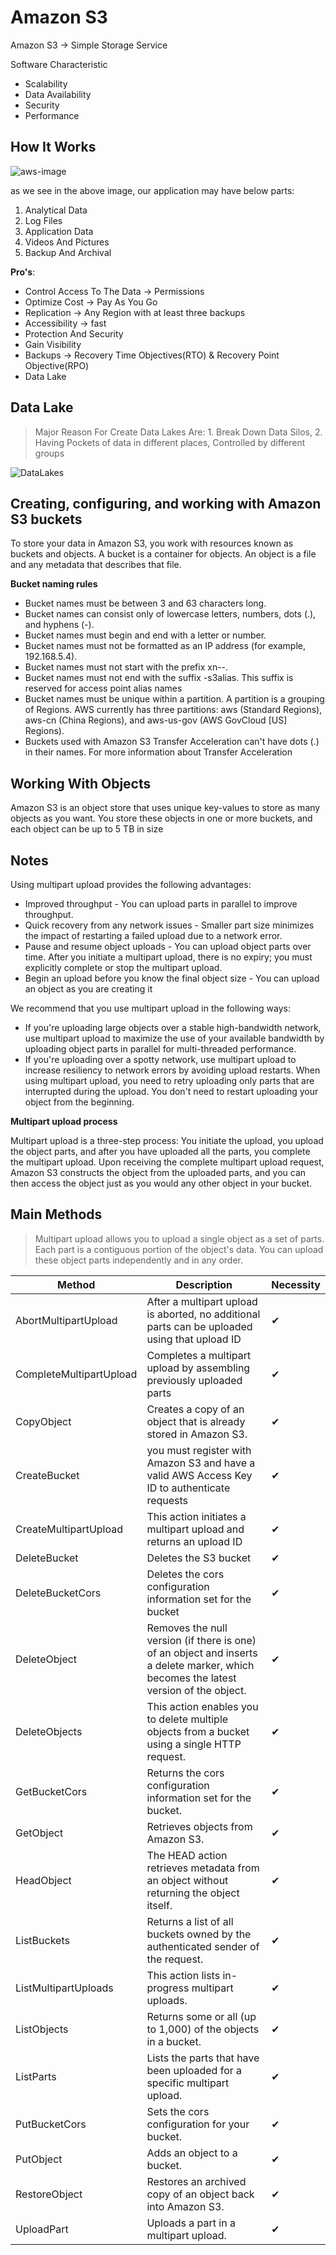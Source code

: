 # Amazon S3

Amazon S3 → Simple Storage Service 

Software Characteristic
- Scalability 
- Data Availability 
- Security 
- Performance

## How It Works 
![aws-image](https://d1.awsstatic.com/s3-pdp-redesign/product-page-diagram_Amazon-S3_HIW.cf4c2bd7aa02f1fe77be8aa120393993e08ac86d.png)

as we see in the above image, our application may have below parts: 
1. Analytical Data
2. Log Files 
3. Application Data
4. Videos And Pictures 
5. Backup And Archival 

**Pro's**: 
- Control Access To The Data  → Permissions 
- Optimize Cost  → Pay As You Go
- Replication  → Any Region with at least three backups 
- Accessibility  → fast
- Protection And Security  
- Gain Visibility 
- Backups → Recovery Time Objectives(RTO) & Recovery Point Objective(RPO)
- Data Lake


## Data Lake
> Major Reason For Create Data Lakes Are: 1. Break Down Data Silos, 2. Having Pockets of data in different places, Controlled by different groups 

![DataLakes](https://d1.awsstatic.com/Data%20Lakes%20Storage%20Infrastructure/Data-Lake-Storage-Infrastructure.aa068b26fd43e26640fd3d700bc3061a8748fdaa.png)

## Creating, configuring, and working with Amazon S3 buckets
To store your data in Amazon S3, you work with resources known as buckets and objects. A bucket is a container for objects. An object is a file and any metadata that describes that file.

**Bucket naming rules**

- Bucket names must be between 3 and 63 characters long.
- Bucket names can consist only of lowercase letters, numbers, dots (.), and hyphens (-).
- Bucket names must begin and end with a letter or number.
- Bucket names must not be formatted as an IP address (for example, 192.168.5.4).
- Bucket names must not start with the prefix xn--.
- Bucket names must not end with the suffix -s3alias. This suffix is reserved for access point alias names
- Bucket names must be unique within a partition. A partition is a grouping of Regions. AWS currently has three partitions: aws (Standard Regions), aws-cn (China Regions), and aws-us-gov (AWS GovCloud [US] Regions).
- Buckets used with Amazon S3 Transfer Acceleration can't have dots (.) in their names. For more information about Transfer Acceleration


## Working With Objects
Amazon S3 is an object store that uses unique key-values to store as many objects as you want. You store these objects in one or more buckets, and each object can be up to 5 TB in size

## Notes
Using multipart upload provides the following advantages:

- Improved throughput - You can upload parts in parallel to improve throughput.
- Quick recovery from any network issues - Smaller part size minimizes the impact of restarting a failed upload due to a network error.
- Pause and resume object uploads - You can upload object parts over time. After you initiate a multipart upload, there is no expiry; you must explicitly complete or stop the multipart upload.
- Begin an upload before you know the final object size - You can upload an object as you are creating it

We recommend that you use multipart upload in the following ways:
- If you're uploading large objects over a stable high-bandwidth network, use multipart upload to maximize the use of your available bandwidth by uploading object parts in parallel for multi-threaded performance.
- If you're uploading over a spotty network, use multipart upload to increase resiliency to network errors by avoiding upload restarts. When using multipart upload, you need to retry uploading only parts that are interrupted during the upload. You don't need to restart uploading your object from the beginning.

**Multipart upload process**

Multipart upload is a three-step process: You initiate the upload, you upload the object parts, and after you have uploaded all the parts, you complete the multipart upload. Upon receiving the complete multipart upload request, Amazon S3 constructs the object from the uploaded parts, and you can then access the object just as you would any other object in your bucket.


## Main Methods 

> Multipart upload allows you to upload a single object as a set of parts. Each part is a contiguous portion of the object's data. You can upload these object parts independently and in any order.

| Method | Description | Necessity
| ------------- | ------------- | ------------- |
| AbortMultipartUpload | After a multipart upload is aborted, no additional parts can be uploaded using that upload ID  | ✔︎
| CompleteMultipartUpload  | Completes a multipart upload by assembling previously uploaded parts  | ✔︎
| CopyObject | Creates a copy of an object that is already stored in Amazon S3. | ✔︎
| CreateBucket | you must register with Amazon S3 and have a valid AWS Access Key ID to authenticate requests | ✔︎
| CreateMultipartUpload | This action initiates a multipart upload and returns an upload ID | ✔︎
| DeleteBucket | Deletes the S3 bucket | ✔︎
| DeleteBucketCors | Deletes the cors configuration information set for the bucket | ✔︎
| DeleteObject | Removes the null version (if there is one) of an object and inserts a delete marker, which becomes the latest version of the object. | ✔︎
| DeleteObjects | This action enables you to delete multiple objects from a bucket using a single HTTP request. | ✔︎
| GetBucketCors | Returns the cors configuration information set for the bucket. | ✔︎
| GetObject | Retrieves objects from Amazon S3. | ✔︎
| HeadObject | The HEAD action retrieves metadata from an object without returning the object itself. | ✔︎
| ListBuckets | Returns a list of all buckets owned by the authenticated sender of the request. | ✔︎
| ListMultipartUploads | This action lists in-progress multipart uploads. | ✔︎
| ListObjects | Returns some or all (up to 1,000) of the objects in a bucket. | ✔︎
| ListParts | Lists the parts that have been uploaded for a specific multipart upload. | ✔︎
| PutBucketCors | Sets the cors configuration for your bucket. | ✔︎
| PutObject | Adds an object to a bucket. | ✔︎
| RestoreObject | Restores an archived copy of an object back into Amazon S3. | ✔︎
| UploadPart | Uploads a part in a multipart upload. | ✔︎

